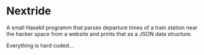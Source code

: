 Nextride
========

A small Hasekll programm that parses departure times of a train station near 
the hacker space from a website and prints that as a JSON data structure.

Everything is hard coded...
